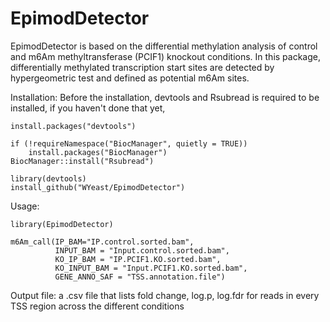 # EpimodDetector

EpimodDetector is based on the differential methylation analysis of control and m6Am methyltransferase (PCIF1) knockout conditions. 
In this package, differentially methylated transcription start sites are detected by hypergeometric test and defined as potential m6Am sites.

Installation:
Before the installation, devtools and Rsubread is required to be installed, if you haven't done that yet,
```
install.packages("devtools")

if (!requireNamespace("BiocManager", quietly = TRUE))
    install.packages("BiocManager")
BiocManager::install("Rsubread")

library(devtools)
install_github("WYeast/EpimodDetector")
```
Usage:
```
library(EpimodDetector)

m6Am_call(IP_BAM="IP.control.sorted.bam",
          INPUT_BAM = "Input.control.sorted.bam",
          KO_IP_BAM = "IP.PCIF1.KO.sorted.bam",
          KO_INPUT_BAM = "Input.PCIF1.KO.sorted.bam",
          GENE_ANNO_SAF = "TSS.annotation.file")
```         
Output file: a .csv file that lists fold change, log.p, log.fdr for reads in every TSS region across the different conditions
